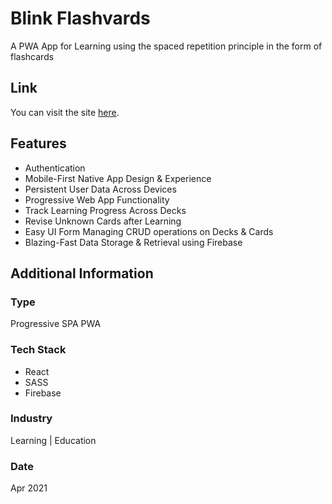 # Blink Flashvards
A PWA App for Learning using the spaced repetition principle in the form of flashcards

## Link
You can visit the site [here](https://blink-flash.vercel.app/).

## Features
* Authentication
* Mobile-First Native App Design & Experience
* Persistent User Data Across Devices
* Progressive Web App Functionality
* Track Learning Progress Across Decks
* Revise Unknown Cards after Learning
* Easy UI Form Managing CRUD operations on Decks & Cards
* Blazing-Fast Data Storage & Retrieval using Firebase


## Additional Information

### Type
Progressive SPA PWA

### Tech Stack
* React
* SASS
* Firebase

### Industry
Learning | Education

### Date
Apr 2021






